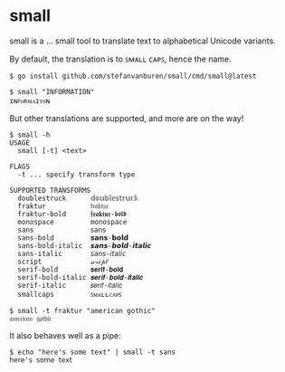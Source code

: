 # small

small is a ... small tool to translate text to alphabetical Unicode variants.

By default, the translation is to ꜱᴍᴀʟʟ ᴄᴀᴘꜱ, hence the name.

```console
$ go install github.com/stefanvanburen/small/cmd/small@latest

$ small "INFORMATION"
ɪɴꜰᴏʀᴍᴀɪᴛᴏɴ
```

But other translations are supported, and more are on the way!

```console
$ small -h
USAGE
  small [-t] <text>

FLAGS
  -t ... specify transform type

SUPPORTED TRANSFORMS
  doublestruck      𝕕𝕠𝕦𝕓𝕝𝕖𝕤𝕥𝕣𝕦𝕔𝕜
  fraktur           𝔣𝔯𝔞𝔨𝔱𝔲𝔯
  fraktur-bold      𝖋𝖗𝖆𝖐𝖙𝖚𝖗-𝖇𝖔𝖑𝖉
  monospace         𝚖𝚘𝚗𝚘𝚜𝚙𝚊𝚌𝚎
  sans              𝗌𝖺𝗇𝗌
  sans-bold         𝘀𝗮𝗻𝘀-𝗯𝗼𝗹𝗱
  sans-bold-italic  𝙨𝙖𝙣𝙨-𝙗𝙤𝙡𝙙-𝙞𝙩𝙖𝙡𝙞𝙘
  sans-italic       𝘴𝘢𝘯𝘴-𝘪𝘵𝘢𝘭𝘪𝘤
  script            𝓈𝒸𝓇𝒾𝓅𝓉
  serif-bold        𝐬𝐞𝐫𝐢𝐟-𝐛𝐨𝐥𝐝
  serif-bold-italic 𝒔𝒆𝒓𝒊𝒇-𝒃𝒐𝒍𝒅-𝒊𝒕𝒂𝒍𝒊𝒄
  serif-italic      𝑠𝑒𝑟𝑖𝑓-𝑖𝑡𝑎𝑙𝑖𝑐
  smallcaps         ꜱᴍᴀʟʟᴄᴀᴘꜱ

$ small -t fraktur "american gothic"
𝔞𝔪𝔢𝔯𝔦𝔠𝔞𝔫 𝔤𝔬𝔱𝔥𝔦𝔠
```


It also behaves well as a pipe:

```console
$ echo "here's some text" | small -t sans
𝗁𝖾𝗋𝖾'𝗌 𝗌𝗈𝗆𝖾 𝗍𝖾𝗑𝗍
```
